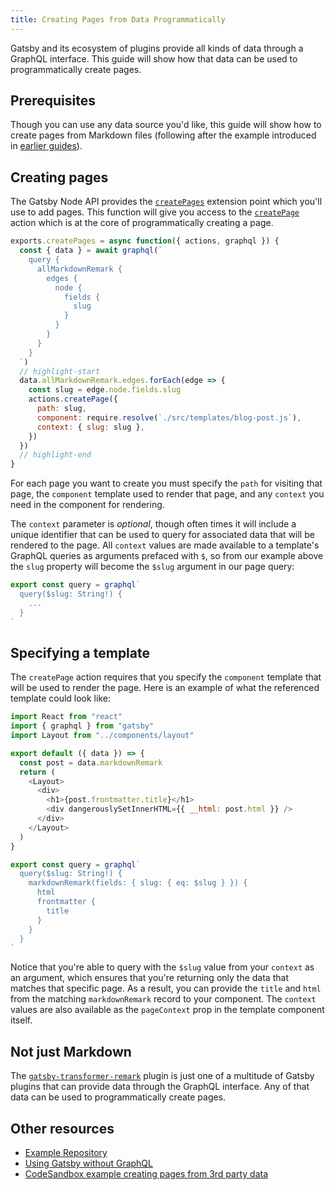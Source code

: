 ```yaml
---
title: Creating Pages from Data Programmatically
---
```


Gatsby and its ecosystem of plugins provide all kinds of data through a
GraphQL interface. This guide will show how that data can be used to
programmatically create pages.

## Prerequisites

Though you can use any data source you'd like, this guide will show how to
create pages from Markdown files (following after the example introduced in
[earlier guides](/docs/adding-markdown-pages)).

## Creating pages

The Gatsby Node API provides the
[`createPages`](/docs/node-apis/#createPages)
extension point which you'll use to add pages. This function will give you
access to the
[`createPage`](/docs/actions/#createPage) action
which is at the core of programmatically creating a page.

```js:title=gatsby-node.js
exports.createPages = async function({ actions, graphql }) {
  const { data } = await graphql(`
    query {
      allMarkdownRemark {
        edges {
          node {
            fields {
              slug
            }
          }
        }
      }
    }
  `)
  // highlight-start
  data.allMarkdownRemark.edges.forEach(edge => {
    const slug = edge.node.fields.slug
    actions.createPage({
      path: slug,
      component: require.resolve(`./src/templates/blog-post.js`),
      context: { slug: slug },
    })
  })
  // highlight-end
}
```

For each page you want to create you must specify the `path` for visiting that
page, the `component` template used to render that page, and any `context`
you need in the component for rendering.

The `context` parameter is _optional_, though often times it will include a
unique identifier that can be used to query for associated data that will be
rendered to the page. All `context` values are made available to a template's
GraphQL queries as arguments prefaced with `$`, so from our example above the
`slug` property will become the `$slug` argument in our page query:

```js
export const query = graphql`
  query($slug: String!) {
    ...
  }
`
```

## Specifying a template

The `createPage` action requires that you specify the `component` template
that will be used to render the page. Here is an example of what the
referenced template could look like:

```javascript:title=blog-post.js
import React from "react"
import { graphql } from "gatsby"
import Layout from "../components/layout"

export default ({ data }) => {
  const post = data.markdownRemark
  return (
    <Layout>
      <div>
        <h1>{post.frontmatter.title}</h1>
        <div dangerouslySetInnerHTML={{ __html: post.html }} />
      </div>
    </Layout>
  )
}

export const query = graphql`
  query($slug: String!) {
    markdownRemark(fields: { slug: { eq: $slug } }) {
      html
      frontmatter {
        title
      }
    }
  }
`
```

Notice that you're able to query with the `$slug` value from your `context` as
an argument, which ensures that you're returning only the data that matches
that specific page. As a result, you can provide the `title` and `html` from
the matching `markdownRemark` record to your component. The `context` values
are also available as the `pageContext` prop in the template component itself.

## Not just Markdown

The
[`gatsby-transformer-remark`](/packages/gatsby-transformer-remark)
plugin is just one of a multitude of Gatsby plugins that can provide data
through the GraphQL interface. Any of that data can be used to
programmatically create pages.

## Other resources

- [Example Repository](https://github.com/jbranchaud/gatsby-programmatic-pages)
- [Using Gatsby without GraphQL](/docs/using-gatsby-without-graphql)
- [CodeSandbox example creating pages from 3rd party data](https://codesandbox.io/s/b84oz)
